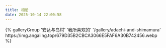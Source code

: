 ```yaml
---
title: 相册
date: 2025-10-14 22:00:58
---
```


<div class="gallery-group-main">
{% galleryGroup '安达与岛村' '我所喜欢的' '/gallery/adachi-and-shimamura' https://img.angaiing.top/679D35B2CBCA3066E5FAF6A30B742456.webp %}
</div>
